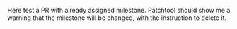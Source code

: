 Here test a PR with already assigned milestone.
Patchtool should show me a warning that the milestone will be changed, with the instruction to delete it.